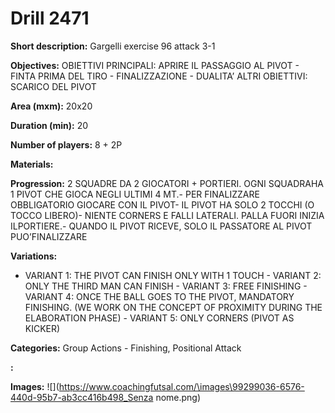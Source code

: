# Drill 2471

**Short description:**
Gargelli exercise 96 attack 3-1

**Objectives:**
OBIETTIVI PRINCIPALI: APRIRE IL PASSAGGIO AL PIVOT - FINTA
PRIMA DEL TIRO - FINALIZZAZIONE - DUALITA’
ALTRI OBIETTIVI: SCARICO DEL PIVOT

**Area (mxm):**
20x20

**Duration (min):**
20

**Number of players:**
8 + 2P

**Materials:**


**Progression:**
2 SQUADRE DA 2 GIOCATORI + PORTIERI. OGNI SQUADRAHA 1 PIVOT CHE GIOCA NEGLI ULTIMI 4 MT.- PER FINALIZZARE OBBLIGATORIO GIOCARE CON IL PIVOT- IL PIVOT HA SOLO 2 TOCCHI (O TOCCO LIBERO)- NIENTE CORNERS E FALLI LATERALI. PALLA FUORI INIZIA ILPORTIERE.- QUANDO IL PIVOT RICEVE, SOLO IL PASSATORE AL PIVOT PUO’FINALIZZARE

**Variations:**
- VARIANT 1: THE PIVOT CAN FINISH ONLY WITH 1 TOUCH - VARIANT 2: ONLY THE THIRD MAN CAN FINISH - VARIANT 3: FREE FINISHING - VARIANT 4: ONCE THE BALL GOES TO THE PIVOT, MANDATORY FINISHING. (WE WORK ON THE CONCEPT OF PROXIMITY DURING THE ELABORATION PHASE) - VARIANT 5: ONLY CORNERS (PIVOT AS KICKER)

**Categories:**
Group Actions - Finishing, Positional Attack

**:**


**Images:**
![](https://www.coachingfutsal.com/\images\99299036-6576-440d-95b7-ab3cc416b498_Senza nome.png)

